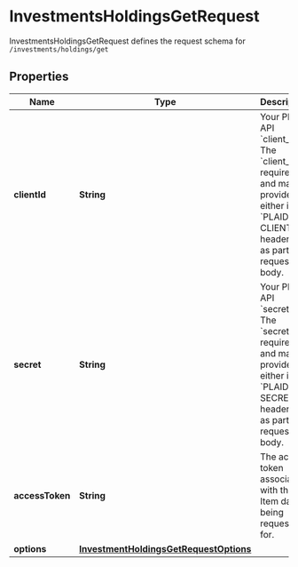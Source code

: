 

# InvestmentsHoldingsGetRequest

InvestmentsHoldingsGetRequest defines the request schema for `/investments/holdings/get`

## Properties

| Name | Type | Description | Notes |
|------------ | ------------- | ------------- | -------------|
|**clientId** | **String** | Your Plaid API &#x60;client_id&#x60;. The &#x60;client_id&#x60; is required and may be provided either in the &#x60;PLAID-CLIENT-ID&#x60; header or as part of a request body. |  [optional] |
|**secret** | **String** | Your Plaid API &#x60;secret&#x60;. The &#x60;secret&#x60; is required and may be provided either in the &#x60;PLAID-SECRET&#x60; header or as part of a request body. |  [optional] |
|**accessToken** | **String** | The access token associated with the Item data is being requested for. |  |
|**options** | [**InvestmentHoldingsGetRequestOptions**](InvestmentHoldingsGetRequestOptions.md) |  |  [optional] |



